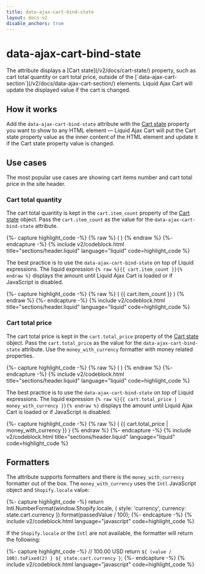 ```yaml
---
title: data-ajax-cart-bind-state
layout: docs-v2
disable_anchors: true
---
```


# data-ajax-cart-bind-state

<p class="lead" markdown="1">
The attribute displays a [Cart state](/v2/docs/cart-state/) property, such as cart total quantity or cart total price, 
outside of the [`data-ajax-cart-section`](/v2/docs/data-ajax-cart-section/) elements. 
Liquid Ajax Cart will update the displayed value if the cart is changed.
</p>

## How it works

Add the `data-ajax-cart-bind-state` attribute with the [Cart state](/v2/docs/cart-state/) property you want to show 
to any HTML element
 —
Liquid Ajax Cart will put the Cart state property value as the inner content of the HTML element
and update it if the Cart state property value is changed.

## Use cases

The most popular use cases are showing cart items number and cart total price in the site header.

### Cart total quantity

The cart total quantity is kept in the `cart.item_count` property of the [Cart state](/v2/docs/cart-state/) object.
Pass the `cart.item_count` as the value for the `data-ajax-cart-bind-state` attribute.

{%- capture highlight_code -%}
{% raw %}
<span class="header__cart-quantity">
  (
  <span data-ajax-cart-bind-state="cart.item_count">
    <!-- Cart item count appears here -->
  </span>
  )
</span>
{% endraw %}
{%- endcapture -%}
{% include v2/codeblock.html title="sections/header.liquid" language="liquid" code=highlight_code %}

The best practice is to use the `data-ajax-cart-bind-state` on top of Liquid expressions.
The liquid expression `{% raw %}{{ cart.item_count }}{% endraw %}` displays the amount
until Liquid Ajax Cart is loaded or if JavaScript is disabled.

{%- capture highlight_code -%}
{% raw %}
<span class="header__cart-quantity">
  (
  <span data-ajax-cart-bind-state="cart.item_count">
    <!-- Cart item count appears here -->
    {{ cart.item_count }}
  </span>
  )
</span>
{% endraw %}
{%- endcapture -%}
{% include v2/codeblock.html title="sections/header.liquid" language="liquid" code=highlight_code %}

### Cart total price

The cart total price is kept in the `cart.total_price` property of the [Cart state](/v2/docs/cart-state/) object.
Pass the `cart.total_price` as the value for the `data-ajax-cart-bind-state` attribute.
Use the `money_with_currency` formatter with money related properties.

{%- capture highlight_code -%}
{% raw %}
<span class="header__cart-total">
  (
  <span data-ajax-cart-bind-state="cart.total_price | money_with_currency">
    <!-- Cart total price appears here -->
  </span>
  )
</span>
{% endraw %}
{%- endcapture -%}
{% include v2/codeblock.html title="sections/header.liquid" language="liquid" code=highlight_code %}

The best practice is to use the `data-ajax-cart-bind-state` on top of Liquid expressions.
The liquid expression `{% raw %}{{ cart.total_price | money_with_currency }}{% endraw %}` displays the amount
until Liquid Ajax Cart is loaded or if JavaScript is disabled.

{%- capture highlight_code -%}
{% raw %}
<span class="header__cart-total">
  (
  <span data-ajax-cart-bind-state="cart.total_price | money_with_currency">
    <!-- Cart total price appears here -->
    {{ cart.total_price | money_with_currency }}
  </span>
  )
</span>
{% endraw %}
{%- endcapture -%}
{% include v2/codeblock.html title="sections/header.liquid" language="liquid" code=highlight_code %}

## Formatters

The attribute supports formatters and there is the `money_with_currency` formatter out of the box. 
The `money_with_currency` uses the `Intl` JavaScript object and `Shopify.locale` value:

{%- capture highlight_code -%}
return Intl.NumberFormat(window.Shopify.locale, {
  style: 'currency',
  currency: state.cart.currency
}).format(passedValue / 100);
{%- endcapture -%}
{% include v2/codeblock.html language="javascript" code=highlight_code %}

If the `Shopify.locale` or the `Intl` are not available, the formatter will return the following:

{%- capture highlight_code -%}
// 100.00 USD
return `${ (value / 100).toFixed(2) } ${ state.cart.currency }`;
{%- endcapture -%}
{% include v2/codeblock.html language="javascript" code=highlight_code %}